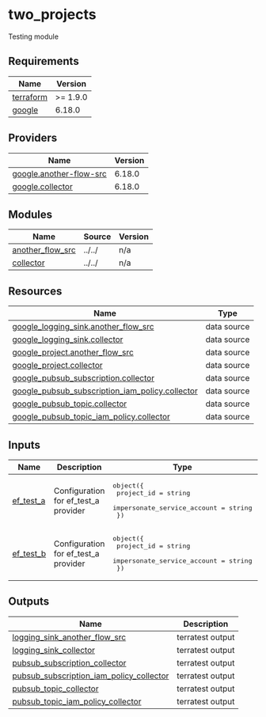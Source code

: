 # two_projects

Testing module

<!-- BEGIN_TF_DOCS -->
## Requirements

| Name | Version |
|------|---------|
| <a name="requirement_terraform"></a> [terraform](#requirement\_terraform) | >= 1.9.0 |
| <a name="requirement_google"></a> [google](#requirement\_google) | 6.18.0 |

## Providers

| Name | Version |
|------|---------|
| <a name="provider_google.another-flow-src"></a> [google.another-flow-src](#provider\_google.another-flow-src) | 6.18.0 |
| <a name="provider_google.collector"></a> [google.collector](#provider\_google.collector) | 6.18.0 |

## Modules

| Name | Source | Version |
|------|--------|---------|
| <a name="module_another_flow_src"></a> [another\_flow\_src](#module\_another\_flow\_src) | ../../ | n/a |
| <a name="module_collector"></a> [collector](#module\_collector) | ../../ | n/a |

## Resources

| Name | Type |
|------|------|
| [google_logging_sink.another_flow_src](https://registry.terraform.io/providers/hashicorp/google/6.18.0/docs/data-sources/logging_sink) | data source |
| [google_logging_sink.collector](https://registry.terraform.io/providers/hashicorp/google/6.18.0/docs/data-sources/logging_sink) | data source |
| [google_project.another_flow_src](https://registry.terraform.io/providers/hashicorp/google/6.18.0/docs/data-sources/project) | data source |
| [google_project.collector](https://registry.terraform.io/providers/hashicorp/google/6.18.0/docs/data-sources/project) | data source |
| [google_pubsub_subscription.collector](https://registry.terraform.io/providers/hashicorp/google/6.18.0/docs/data-sources/pubsub_subscription) | data source |
| [google_pubsub_subscription_iam_policy.collector](https://registry.terraform.io/providers/hashicorp/google/6.18.0/docs/data-sources/pubsub_subscription_iam_policy) | data source |
| [google_pubsub_topic.collector](https://registry.terraform.io/providers/hashicorp/google/6.18.0/docs/data-sources/pubsub_topic) | data source |
| [google_pubsub_topic_iam_policy.collector](https://registry.terraform.io/providers/hashicorp/google/6.18.0/docs/data-sources/pubsub_topic_iam_policy) | data source |

## Inputs

| Name | Description | Type | Default | Required |
|------|-------------|------|---------|:--------:|
| <a name="input_ef_test_a"></a> [ef\_test\_a](#input\_ef\_test\_a) | Configuration for ef\_test\_a provider | <pre>object({<br/>    project_id                  = string<br/>    impersonate_service_account = string<br/>  })</pre> | n/a | yes |
| <a name="input_ef_test_b"></a> [ef\_test\_b](#input\_ef\_test\_b) | Configuration for ef\_test\_a provider | <pre>object({<br/>    project_id                  = string<br/>    impersonate_service_account = string<br/>  })</pre> | n/a | yes |

## Outputs

| Name | Description |
|------|-------------|
| <a name="output_logging_sink_another_flow_src"></a> [logging\_sink\_another\_flow\_src](#output\_logging\_sink\_another\_flow\_src) | terratest output |
| <a name="output_logging_sink_collector"></a> [logging\_sink\_collector](#output\_logging\_sink\_collector) | terratest output |
| <a name="output_pubsub_subscription_collector"></a> [pubsub\_subscription\_collector](#output\_pubsub\_subscription\_collector) | terratest output |
| <a name="output_pubsub_subscription_iam_policy_collector"></a> [pubsub\_subscription\_iam\_policy\_collector](#output\_pubsub\_subscription\_iam\_policy\_collector) | terratest output |
| <a name="output_pubsub_topic_collector"></a> [pubsub\_topic\_collector](#output\_pubsub\_topic\_collector) | terratest output |
| <a name="output_pubsub_topic_iam_policy_collector"></a> [pubsub\_topic\_iam\_policy\_collector](#output\_pubsub\_topic\_iam\_policy\_collector) | terratest output |
<!-- END_TF_DOCS -->
